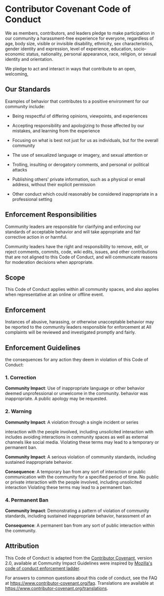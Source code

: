 # Contributor Covenant Code of Conduct

We as members, contributors, and leaders pledge to make participation in our
community a harassment-free experience for everyone, regardless of age, body
size, visible or invisible disability, ethnicity, sex characteristics, gender
identity and expression, level of experience, education, socio-economic status,
nationality, personal appearance, race, religion, or sexual identity
and orientation.

We pledge to act and interact in ways that contribute to an open, welcoming,

## Our Standards
Examples of behavior that contributes to a positive environment for our
community include:

* Being respectful of differing opinions, viewpoints, and experiences
* Accepting responsibility and apologizing to those affected by our mistakes,
  and learning from the experience
* Focusing on what is best not just for us as individuals, but for the
  overall community


* The use of sexualized language or imagery, and sexual attention or
* Trolling, insulting or derogatory comments, and personal or political attacks
* Publishing others' private information, such as a physical or email
  address, without their explicit permission
* Other conduct which could reasonably be considered inappropriate in a
  professional setting

## Enforcement Responsibilities

Community leaders are responsible for clarifying and enforcing our standards of
acceptable behavior and will take appropriate and fair corrective action in
or harmful.

Community leaders have the right and responsibility to remove, edit, or reject
comments, commits, code, wiki edits, issues, and other contributions that are
not aligned to this Code of Conduct, and will communicate reasons for moderation
decisions when appropriate.

## Scope
This Code of Conduct applies within all community spaces, and also applies when
representative at an online or offline event.

## Enforcement

Instances of abusive, harassing, or otherwise unacceptable behavior may be
reported to the community leaders responsible for enforcement at
All complaints will be reviewed and investigated promptly and fairly.

## Enforcement Guidelines

the consequences for any action they deem in violation of this Code of Conduct:

### 1. Correction

**Community Impact**: Use of inappropriate language or other behavior deemed
unprofessional or unwelcome in the community.
behavior was inappropriate. A public apology may be requested.

### 2. Warning

**Community Impact**: A violation through a single incident or series

interaction with the people involved, including unsolicited interaction with
includes avoiding interactions in community spaces as well as external channels
like social media. Violating these terms may lead to a temporary or
permanent ban.


**Community Impact**: A serious violation of community standards, including
sustained inappropriate behavior.

**Consequence**: A temporary ban from any sort of interaction or public
communication with the community for a specified period of time. No public or
private interaction with the people involved, including unsolicited interaction
Violating these terms may lead to a permanent ban.

### 4. Permanent Ban

**Community Impact**: Demonstrating a pattern of violation of community
standards, including sustained inappropriate behavior,  harassment of an

**Consequence**: A permanent ban from any sort of public interaction within
the community.

## Attribution

This Code of Conduct is adapted from the [Contributor Covenant][homepage],
version 2.0, available at
Community Impact Guidelines were inspired by [Mozilla's code of conduct
enforcement ladder](https://github.com/mozilla/diversity).

[homepage]: https://www.contributor-covenant.org

For answers to common questions about this code of conduct, see the FAQ at
https://www.contributor-covenant.org/faq. Translations are available at
https://www.contributor-covenant.org/translations.